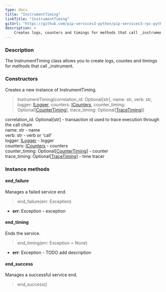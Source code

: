 ```yaml
---
type: docs
title: "InstrumentTiming"
linkTitle: "InstrumentTiming"
gitUrl: "https://github.com/pip-services3-python/pip-services3-rpc-python"
description: >
    Creates logs, counters and timings for methods that call _instrument.
---
```


### Description

The InstrumentTiming class allows you to create logs, countes and timings for methods that call _instrument.

### Constructors
Creates a new instance of InstrumentTiming.

> InstrumentTiming(correlation_id: Optional[str], name: str, verb: str, logger: [ILogger](../../../components/log/ilogger), counters: [ICounters](../../../components/count/icounters),
counter_timing: Optional[[CounterTiming](../../../components/count/counter_timing)], trace_timing: Optional[[TraceTiming](../../../components/trace/trace_timing)])

correlation_id: Optional[str] -  transaction id used to trace execution through the call chain    
name: str - name    
verb: str - verb or 'call'     
logger: [ILogger](../../../components/log/ilogger) - logger    
counters: [ICounters](../../../components/count/icounters) - counters     
counter_timing: Optional[[CounterTiming](../../../components/count/counter_timing)] - counter    
trace_timing: Optional[[TraceTiming](../../../components/trace/trace_timing)] - time tracer    


### Instance methods

#### end_failure
Manages a failed service end.

> end_failure(err: Exception)

- **err**: Exception - exception


#### end_timing
Ends the service.

> end_timing(err: Exception = None)

- **err**: Exception - TODO add description


#### end_success
Manages a successful service end.

> end_success()




